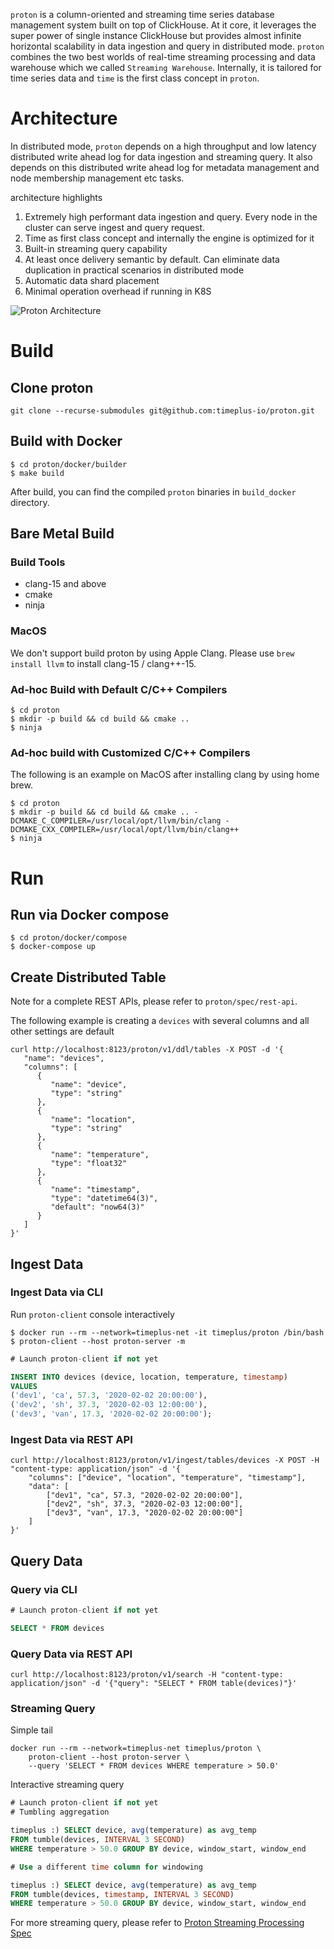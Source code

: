 `proton` is a column-oriented and streaming time series database management system built on top of ClickHouse. At it core, it leverages the super power of single instance ClickHouse but provides almost infinite horizontal scalability in data ingestion and query in distributed mode. `proton` combines the two best worlds of real-time streaming processing and data warehouse which we called `Streaming Warehouse`. Internally, it is tailored for time series data and `time` is the first class concept in `proton`.

# Architecture

In distributed mode, `proton` depends on a high throughput and low latency distributed write ahead log for data ingestion and streaming query. It also depends on this distributed write ahead log for metadata management and node membership management etc tasks.

architecture highlights

1. Extremely high performant data ingestion and query. Every node in the cluster can serve ingest and query request.
2. Time as first class concept and internally the engine is optimized for it
3. Built-in streaming query capability
4. At least once delivery semantic by default. Can eliminate data duplication in practical scenarios in distributed mode
5. Automatic data shard placement
6. Minimal operation overhead if running in K8S

![Proton Architecture](https://github.com/timeplus-io/proton/raw/develop/design/proton-high-level-arch.png)

# Build

## Clone proton

```
git clone --recurse-submodules git@github.com:timeplus-io/proton.git
```

## Build with Docker

```
$ cd proton/docker/builder
$ make build
```

After build, you can find the compiled `proton` binaries in `build_docker` directory.

## Bare Metal Build

### Build Tools
- clang-15 and above
- cmake
- ninja

### MacOS
We don't support build proton by using Apple Clang. Please use `brew install llvm` to install
clang-15 / clang++-15.

### Ad-hoc Build with Default C/C++ Compilers

```
$ cd proton
$ mkdir -p build && cd build && cmake ..
$ ninja
```

### Ad-hoc build with Customized C/C++ Compilers

The following is an example on MacOS after installing clang by using home brew.
```
$ cd proton
$ mkdir -p build && cd build && cmake .. -DCMAKE_C_COMPILER=/usr/local/opt/llvm/bin/clang -DCMAKE_CXX_COMPILER=/usr/local/opt/llvm/bin/clang++
$ ninja
```

# Run

## Run via Docker compose
```
$ cd proton/docker/compose
$ docker-compose up
```

## Create Distributed Table

Note for a complete REST APIs, please refer to `proton/spec/rest-api`.

The following example is creating a `devices` with several columns and all other settings are default

```
curl http://localhost:8123/proton/v1/ddl/tables -X POST -d '{
   "name": "devices",
   "columns": [
      {
         "name": "device",
         "type": "string"
      },
      {
         "name": "location",
         "type": "string"
      },
      {
         "name": "temperature",
         "type": "float32"
      },
      {
         "name": "timestamp",
         "type": "datetime64(3)",
         "default": "now64(3)"
      }
   ]
}'
```

## Ingest Data

### Ingest Data via CLI

Run `proton-client` console interactively
```shell
$ docker run --rm --network=timeplus-net -it timeplus/proton /bin/bash
$ proton-client --host proton-server -m
```

```sql
# Launch proton-client if not yet

INSERT INTO devices (device, location, temperature, timestamp)
VALUES
('dev1', 'ca', 57.3, '2020-02-02 20:00:00'),
('dev2', 'sh', 37.3, '2020-02-03 12:00:00'),
('dev3', 'van', 17.3, '2020-02-02 20:00:00');
```

### Ingest Data via REST API

```
curl http://localhost:8123/proton/v1/ingest/tables/devices -X POST -H "content-type: application/json" -d '{
    "columns": ["device", "location", "temperature", "timestamp"],
    "data": [
        ["dev1", "ca", 57.3, "2020-02-02 20:00:00"],
        ["dev2", "sh", 37.3, "2020-02-03 12:00:00"],
        ["dev3", "van", 17.3, "2020-02-02 20:00:00"]
    ]
}'
```

## Query Data

### Query via CLI

```sql
# Launch proton-client if not yet

SELECT * FROM devices
```

### Query Data via REST API

```
curl http://localhost:8123/proton/v1/search -H "content-type: application/json" -d '{"query": "SELECT * FROM table(devices)"}'
```

### Streaming Query

Simple tail

```
docker run --rm --network=timeplus-net timeplus/proton \
    proton-client --host proton-server \
    --query 'SELECT * FROM devices WHERE temperature > 50.0'
```

Interactive streaming query

```sql
# Launch proton-client if not yet
# Tumbling aggregation

timeplus :) SELECT device, avg(temperature) as avg_temp
FROM tumble(devices, INTERVAL 3 SECOND)
WHERE temperature > 50.0 GROUP BY device, window_start, window_end

# Use a different time column for windowing

timeplus :) SELECT device, avg(temperature) as avg_temp
FROM tumble(devices, timestamp, INTERVAL 3 SECOND)
WHERE temperature > 50.0 GROUP BY device, window_start, window_end
```

For more streaming query, please refer to [Proton Streaming Processing Spec](spec/streaming.md)
